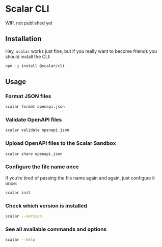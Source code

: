 # Scalar CLI

WIP, not published yet

## Installation

Hey, `scalar` works just fine, but if you really want to become friends you should install the CLI:

```bash
npm -g install @scalar/cli
```

## Usage

### Format JSON files

```bash
scalar format openapi.json
```

### Validate OpenAPI files

```bash
scalar validate openapi.json
```

### Upload OpenAPI files to the Scalar Sandbox

```bash
scalar share openapi.json
```

### Configure the file name once

If you’re tired of passing the file name again and again, just configure it once:

```bash
scalar init
```

### Check which version is installed

```bash
scalar --version
```

### See all available commands and options

```bash
scalar --help
```